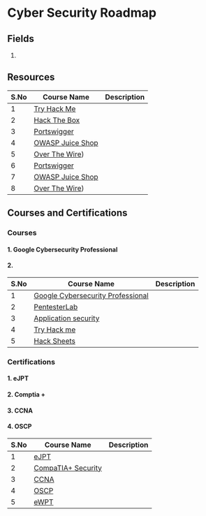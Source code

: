 # Cyber Security Roadmap

## Fields

1. 

## Resources

| S.No          | Course Name   | Description   |
| ------------- | ------------- | ------------- |
| 1       | [Try Hack Me](https://tryhackme.com/paths)         |  |
| 2       | [Hack The Box](https://app.hackthebox.com/home)         |  |
| 3         | [Portswigger](https://portswigger.net/web-security/learning-path)|  |
| 4         | [OWASP Juice Shop](https://owasp.org/www-project-juice-shop/) |  |
| 5         | [Over The Wire](https://overthewire.org/wargames/)) |   |
| 6         | [Portswigger](https://portswigger.net/web-security/learning-path)|  |
| 7         | [OWASP Juice Shop](https://owasp.org/www-project-juice-shop/) |  |
| 8         | [Over The Wire](https://overthewire.org/wargames/)) |  |

## Courses and Certifications

### Courses
#### 1. Google Cybersecurity Professional

#### 2. 

| S.No          | Course Name   | Description   |
| ------------- | ------------- | ------------- |
| 1       | [Google Cybersecurity Professional]()         |
| 2       | [PentesterLab](https://pentesterlab.com/exercises)         |
| 3         | [Application security](https://application.security/)|
| 4         | [Try Hack me](https://tryhackme.com/) |
| 5         | [Hack Sheets](https://hacksheets.in/) |


### Certifications

#### 1. eJPT

#### 2. Comptia +

#### 3. CCNA


#### 4. OSCP


| S.No          | Course Name   | Description   |
| ------------- | ------------- | ------------- |
| 1       | [eJPT]()         |  | 
| 2       | [CompaTIA+ Security](https://pentesterlab.com/exercises)         |  |
| 3         | [CCNA](https://application.security/)|  |
| 4         | [OSCP](https://tryhackme.com/) |  |
| 5         | [eWPT](https://hacksheets.in/) |  |

